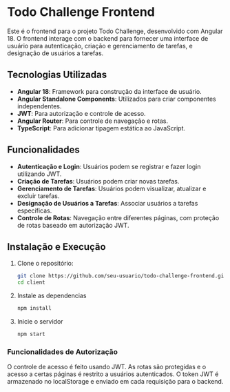 # Todo Challenge Frontend

Este é o frontend para o projeto Todo Challenge, desenvolvido com Angular 18. O frontend interage com o backend para fornecer uma interface de usuário para autenticação, criação e gerenciamento de tarefas, e designação de usuários a tarefas.

## Tecnologias Utilizadas

- **Angular 18**: Framework para construção da interface de usuário.
- **Angular Standalone Components**: Utilizados para criar componentes independentes.
- **JWT**: Para autorização e controle de acesso.
- **Angular Router**: Para controle de navegação e rotas.
- **TypeScript**: Para adicionar tipagem estática ao JavaScript.

## Funcionalidades

- **Autenticação e Login**: Usuários podem se registrar e fazer login utilizando JWT.
- **Criação de Tarefas**: Usuários podem criar novas tarefas.
- **Gerenciamento de Tarefas**: Usuários podem visualizar, atualizar e excluir tarefas.
- **Designação de Usuários a Tarefas**: Associar usuários a tarefas específicas.
- **Controle de Rotas**: Navegação entre diferentes páginas, com proteção de rotas baseado em autorização JWT.

## Instalação e Execução

1. Clone o repositório:

   ```bash
   git clone https://github.com/seu-usuario/todo-challenge-frontend.git
   cd client
   ```
2. Instale as dependencias
   ```bash
   npm install
   
3. Inicie o servidor
   ```bash
   npm start

  ### Funcionalidades de Autorização
O controle de acesso é feito usando JWT. As rotas são protegidas e o acesso a certas páginas é restrito a usuários autenticados. O token JWT é armazenado no localStorage e enviado em cada requisição para o backend.
